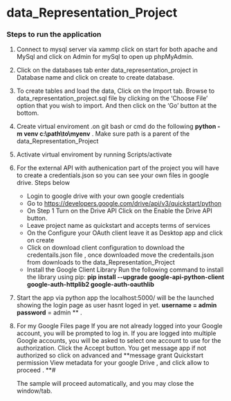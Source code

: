 # data_Representation_Project


### Steps to run the application

1. Connect to mysql server via xammp click on start for both apache and MySql and click on
   Admin for mySql to open up phpMyAdmin.
2. Click on the databases tab enter data_representation_project in Database name and click on create to create database.
3. To create tables and load the data, Click on the Import tab. Browse to  data_representation_project.sql file by clicking on the ‘Choose File’ option that you wish to import. And then click on the ‘Go’ button at the bottom.
4. Create virtual enviroment .on git bash or cmd do the following **python -m venv c:\path\to\myenv** . Make sure path is a parent of the data_Representation_Project
5. Activate virtual enviroment by running Scripts/activate 
6. For the external API with authenication part of the project you will have to create a credentials.json so you can see your own files
   in google drive. Steps below
    - Login to google drive with your own google credentials
    - Go to https://developers.google.com/drive/api/v3/quickstart/python
	- On Step 1 Turn on the Drive API Click on the Enable the Drive API button. 
	 - Leave project name as quickstart and accepts terms of services 
	 - On the Configure your OAuth client leave it as Desktop app and click on create
	 - Click on download client configuration to download the credentails.json file , once
	   downloaded move the credentails.json from downloads to the data_Representation_Project
	 - Install the Google Client Library
        Run the following command to install the library using pip:
          **pip install --upgrade google-api-python-client google-auth-httplib2 google-auth-oauthlib**
7. Start the app via python app  the localhost:5000/ will be the launched showing the login page as 
   user hasnt loged in yet.
   **username =  admin** 
   **password** = admin ** .
   
8. For my Google Files page 
    If you are not already logged into your Google account, you will be prompted to log in. If you are logged into multiple Google accounts, you will be asked to select one account to use for the authorization.
    Click the Accept button.
	You get message app if not authorized so click on advanced and 
	**message grant Quickstart permission View metadata for your google Drive , and click allow to proceed . **#
	
    The sample will proceed automatically, and you may close the window/tab.
   
   